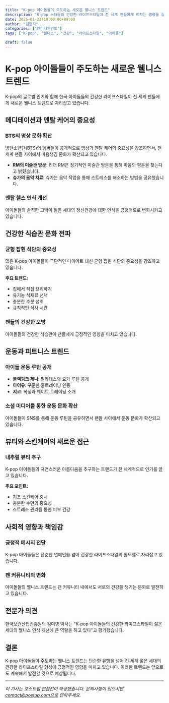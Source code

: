 ```yaml
---
title: "K-pop 아이돌들이 주도하는 새로운 웰니스 트렌드"
description: "K-pop 스타들의 건강한 라이프스타일이 전 세계 팬들에게 미치는 영향을 살펴봅니다."
date: 2025-01-23T10:00:00+09:00
author: "김현지"
categories: ["엔터테인먼트"]
tags: ["K-pop", "웰니스", "건강", "라이프스타일", "아이돌"]

draft: false
---
```


# K-pop 아이돌들이 주도하는 새로운 웰니스 트렌드

K-pop의 글로벌 인기와 함께 한국 아이돌들의 건강한 라이프스타일이 전 세계 팬들에게 새로운 웰니스 트렌드로 자리잡고 있습니다.

## 메디테이션과 멘탈 케어의 중요성

### BTS의 명상 문화 확산
방탄소년단(BTS)의 멤버들이 공개적으로 명상과 멘탈 케어의 중요성을 강조하면서, 전 세계 팬들 사이에서 마음챙김 문화가 확산되고 있습니다.

- **RM의 미술관 방문**: 리더 RM은 정기적인 미술관 방문을 통해 마음의 평온을 찾는다고 밝혔습니다.
- **슈가의 음악 치료**: 슈가는 음악 작업을 통해 스트레스를 해소하는 방법을 공유했습니다.

### 멘탈 헬스 인식 개선
아이돌들의 솔직한 고백이 젊은 세대의 정신건강에 대한 인식을 긍정적으로 변화시키고 있습니다.

## 건강한 식습관 문화 전파

### 균형 잡힌 식단의 중요성
많은 K-pop 아이돌들이 극단적인 다이어트 대신 균형 잡힌 식단의 중요성을 강조하고 있습니다.

**주요 트렌드:**
- 집에서 직접 요리하기
- 유기농 식재료 선택
- 충분한 수분 섭취
- 규칙적인 식사 시간

### 팬들의 건강한 모방
아이돌들의 건강한 식습관이 팬들에게 긍정적인 영향을 미치고 있습니다.

## 운동과 피트니스 트렌드

### 아이돌 운동 루틴 공개
- **블랙핑크 제니**: 필라테스와 요가 루틴 공개
- **아이유**: 꾸준한 홈트레이닝 인증
- **지코**: 복싱과 웨이트 트레이닝 소개

### 소셜 미디어를 통한 운동 문화 확산
아이돌들이 SNS를 통해 운동 루틴을 공유하면서 팬들 사이에서 운동 문화가 확산되고 있습니다.

## 뷰티와 스킨케어의 새로운 접근

### 내추럴 뷰티 추구
K-pop 아이돌들의 자연스러운 아름다움을 추구하는 트렌드가 전 세계적으로 인기를 끌고 있습니다.

**주요 포인트:**
- 기초 스킨케어 중시
- 충분한 수면의 중요성
- 스트레스 관리를 통한 피부 건강

## 사회적 영향과 책임감

### 긍정적 메시지 전달
K-pop 아이돌들은 단순한 연예인을 넘어 건강한 라이프스타일의 롤모델로 자리잡고 있습니다.

### 팬 커뮤니티의 변화
아이돌들의 웰니스 트렌드는 팬 커뮤니티 내에서도 서로의 건강을 챙기는 문화로 발전하고 있습니다.

## 전문가 의견

한국보건산업진흥원의 김미영 박사는 "K-pop 아이돌들의 건강한 라이프스타일이 젊은 세대의 웰니스 인식 개선에 큰 역할을 하고 있다"고 평가했습니다.

## 결론

K-pop 아이돌들이 주도하는 웰니스 트렌드는 단순한 유행을 넘어 전 세계 젊은 세대의 건강한 라이프스타일 형성에 긍정적인 영향을 미치고 있습니다. 이러한 트렌드는 앞으로도 계속해서 발전할 것으로 예상됩니다.

---

*이 기사는 포스트업 편집진이 작성했습니다. 문의사항이 있으시면 contact@postup.com으로 연락주세요.* 